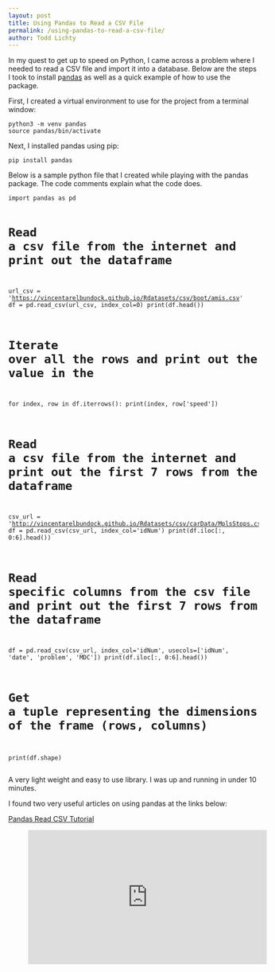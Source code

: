 ```yaml
---
layout: post
title: Using Pandas to Read a CSV File
permalink: /using-pandas-to-read-a-csv-file/
author: Todd Lichty
---
```

<p>In my quest to get up to speed on Python, I came across a problem where I needed to read a CSV file and import it into a database. Below are the steps I took to install p<a href="https://pandas.pydata.org/">andas</a> as well as a quick example of how to use the package.</p><p>First, I created a virtual environment to use for the project from a terminal window:</p><pre><code>python3 -m venv pandas
source pandas/bin/activate</code></pre><p>Next, I installed pandas using pip:</p><pre><code>pip install pandas</code></pre><p>Below is a sample python file that I created while playing with the pandas package. The code comments explain what the code does. </p><pre><code>import pandas as pd

# Read a csv file from the internet and print out the dataframe
url_csv = 'https://vincentarelbundock.github.io/Rdatasets/csv/boot/amis.csv'
df = pd.read_csv(url_csv, index_col=0)
print(df.head())

# Iterate over all the rows and print out the value in the 
for index, row in df.iterrows():
    print(index, row['speed'])

# Read a csv file from the internet and print out the first 7 rows from the dataframe
csv_url = 'http://vincentarelbundock.github.io/Rdatasets/csv/carData/MplsStops.csv'
df = pd.read_csv(csv_url, index_col='idNum')
print(df.iloc[:, 0:6].head())

# Read specific columns from the csv file and print out the first 7 rows from the dataframe
df = pd.read_csv(csv_url, index_col='idNum', usecols=['idNum', 'date', 'problem', 'MDC'])
print(df.iloc[:, 0:6].head())

# Get a tuple representing the dimensions of the frame (rows, columns)
print(df.shape)</code></pre><p>A very light weight and easy to use library. I was up and running in under 10 minutes.</p><p>I found two very useful articles on using pandas at the links below:</p><p><a href="https://www.marsja.se/pandas-read-csv-tutorial-to-csv/">Pandas Read CSV Tutorial</a></p><figure class="kg-card kg-embed-card"><iframe width="480" height="270" src="https://www.youtube.com/embed/videoseries?list=PLeo1K3hjS3uuASpe-1LjfG5f14Bnozjwy" frameborder="0" allow="accelerometer; autoplay; encrypted-media; gyroscope; picture-in-picture" allowfullscreen></iframe></figure>